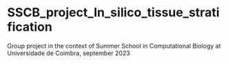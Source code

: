 # SSCB_project_In_silico_tissue_stratification
 Group project in the context of Summer School in Computational Biology at Universidade de Coimbra, september 2023
